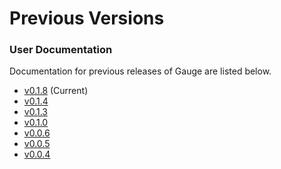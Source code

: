 # Previous Versions

### User Documentation

Documentation for previous releases of Gauge are listed below.

- [v0.1.8](/documentation/user/current) (Current)
- [v0.1.4](/documentation/user/0.1.4)
- [v0.1.3](/documentation/user/0.1.3)
- [v0.1.0](/documentation/user/0.1.0)
- [v0.0.6](/documentation/user/0.0.6)
- [v0.0.5](/documentation/user/0.0.5)
- [v0.0.4](/documentation/user/0.0.4)
